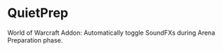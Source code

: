 # QuietPrep
World of Warcraft Addon:  Automatically toggle SoundFXs during Arena Preparation phase.
